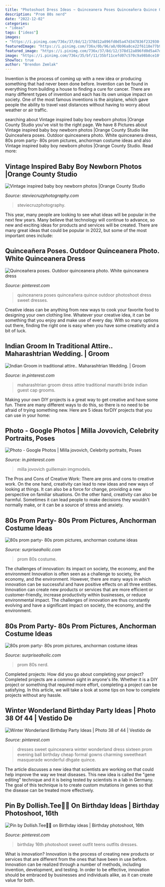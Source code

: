 ```yaml
---
title: "Photoshoot Dress Ideas ~ Quinceanera Poses Quinceañera Quince Outdoor Photoshoot Dress Sweet Dresses"
description: "Prom 80s nerd"
date: "2022-12-02"
categories:
- "ideas"
tags: ["ideas"]
images:
- "https://i.pinimg.com/736x/37/8d/12/378d12a896fd0d5a47d347836f232930--party-photography-photography-portfolio.jpg"
featuredImage: "https://i.pinimg.com/736x/0b/96/a8/0b96a8ce22f6118e77b984a5a525035e.jpg"
featured_image: "https://i.pinimg.com/736x/37/8d/12/378d12a896fd0d5a47d347836f232930--party-photography-photography-portfolio.jpg"
image: "https://i.pinimg.com/736x/35/bf/11/35bf11cefd07c570c9a98b8ce10f01ab--winter-wonderland-dress-winter-wonderland-birthday.jpg"
ShowToc: true
author: "Brendon Zemlak"
---
```



Invention is the process of coming up with a new idea or producing something that had never been done before. Invention can be found in everything from building a house to finding a cure for cancer. There are many different types of invention and each has its own unique impact on society. One of the most famous inventions is the airplane, which gave people the ability to travel vast distances without having to worry about weather or air traffic.

	

		
searching about Vintage inspired baby boy newborn photos |Orange County Studio you've visit to the right page. We have 8 Pictures about Vintage inspired baby boy newborn photos |Orange County Studio like Quinceañera poses. Outdoor quinceanera photo. White quinceanera dress, 80s prom party- 80s prom pictures, anchorman costume ideas and also Vintage inspired baby boy newborn photos |Orange County Studio. Read more:
		
    
## Vintage Inspired Baby Boy Newborn Photos |Orange County Studio

<img loading=lazy src="https://steviecruzphotography.com/wp-content/uploads/2016/12/11-9272-post/Maternity-engagement-senior-photos-by-stevie-cruz-768x512.jpg" onerror="this.onerror=null;this.src='https://tse3.mm.bing.net/th?id=OIP.ITSRGbTHX4DH0XlVH1DiiQHaE8&amp;pid=15.1';" alt="Vintage inspired baby boy newborn photos |Orange County Studio">

_Source: steviecruzphotography.com_

>steviecruzphotography. 

	

This year, many people are looking to see what ideas will be popular in the next few years. Many believe that technology will continue to advance, so new and exciting ideas for products and services will be created. There are many great ideas that could be popular in 2022, but some of the most important ones include: 

    
## Quinceañera Poses. Outdoor Quinceanera Photo. White Quinceanera Dress

<img loading=lazy src="https://i.pinimg.com/736x/37/8d/12/378d12a896fd0d5a47d347836f232930--party-photography-photography-portfolio.jpg" onerror="this.onerror=null;this.src='https://tse1.mm.bing.net/th?id=OIP.HLNwMpQ9PyrEBO9IAa4AvQHaLF&amp;pid=15.1';" alt="Quinceañera poses. Outdoor quinceanera photo. White quinceanera dress">

_Source: pinterest.com_

>quinceanera poses quinceañera quince outdoor photoshoot dress sweet dresses. 

	

Creative ideas can be anything from new ways to cook your favorite food to designing your own clothing line. Whatever your creative idea, it can be something that you enjoy and make use of every day. With so many options out there, finding the right one is easy when you have some creativity and a bit of luck.

    
## Indian Groom In Traditional Attire.. Maharashtrian Wedding. | Groom

<img loading=lazy src="https://i.pinimg.com/736x/7a/cc/43/7acc43a4c0119a3a7531908ef8312358--indian-groom-grooms.jpg" onerror="this.onerror=null;this.src='https://tse1.mm.bing.net/th?id=OIP.aWGffUk2IrTupb17wPdBgwHaLG&amp;pid=15.1';" alt="Indian Groom in traditional attire.. Maharashtrian Wedding. | Groom">

_Source: in.pinterest.com_

>maharashtrian groom dress attire traditional marathi bride indian guest cap grooms. 

	

Making your own DIY projects is a great way to get creative and have some fun. There are many different ways to do this, so there is no need to be afraid of trying something new. Here are 5 ideas forDIY projects that you can use in your home: 

    
## Photo - Google Photos | Milla Jovovich, Celebrity Portraits, Poses

<img loading=lazy src="https://i.pinimg.com/736x/0b/96/a8/0b96a8ce22f6118e77b984a5a525035e.jpg" onerror="this.onerror=null;this.src='https://tse4.mm.bing.net/th?id=OIP.yrz1eaQJn9DY3nCIeifrgwHaJ8&amp;pid=15.1';" alt="Photo - Google Photos | Milla jovovich, Celebrity portraits, Poses">

_Source: in.pinterest.com_

>milla jovovich guillemain imgmodels. 

	

The Pros and Cons of Creative Work:
There are pros and cons to creative work. On the one hand, creativity can lead to new ideas and new ways of looking at things. It can also be a force for change, providing a new perspective on familiar situations. On the other hand, creativity can also be harmful. Sometimes it can lead people to make decisions they wouldn't normally make, or it can be a source of stress and anxiety.

    
## 80s Prom Party- 80s Prom Pictures, Anchorman Costume Ideas

<img loading=lazy src="https://www.surpriseaholic.com/wp-content/uploads/2014/03/IMG_9932.jpg" onerror="this.onerror=null;this.src='https://tse4.mm.bing.net/th?id=OIP.mhov05f09M5_miw7oQI8xAHaLH&amp;pid=15.1';" alt="80s prom party- 80s prom pictures, anchorman costume ideas">

_Source: surpriseaholic.com_

>prom 80s costume. 

	

The challenges of innovation: its impact on society, the economy, and the environment
Innovation is often seen as a challenge to society, the economy, and the environment. However, there are many ways in which innovation can be successful and have positive effects on all three entities. Innovation can create new products or services that are more efficient or customer-friendly, increase productivity within businesses, or reduce environmental impact. The challenges of innovation are thus constantly evolving and have a significant impact on society, the economy, and the environment.

    
## 80s Prom Party- 80s Prom Pictures, Anchorman Costume Ideas

<img loading=lazy src="https://www.surpriseaholic.com/wp-content/uploads/2014/03/IMG_9993-640x960.jpg" onerror="this.onerror=null;this.src='https://tse3.mm.bing.net/th?id=OIP.YdSeTYQoxKrwA8q1q9WcCwHaLH&amp;pid=15.1';" alt="80s prom party- 80s prom pictures, anchorman costume ideas">

_Source: surpriseaholic.com_

>prom 80s nerd. 

	

Completed projects: How did you go about completing your project?
Completed projects are a common sight in anyone's life. Whether it is a DIY project or something that required more effort, completing a project can be satisfying. In this article, we will take a look at some tips on how to complete projects without any hassle.

    
## Winter Wonderland Birthday Party Ideas | Photo 38 Of 44 | Vestido De

<img loading=lazy src="https://i.pinimg.com/736x/35/bf/11/35bf11cefd07c570c9a98b8ce10f01ab--winter-wonderland-dress-winter-wonderland-birthday.jpg" onerror="this.onerror=null;this.src='https://tse3.mm.bing.net/th?id=OIP.NImjNCNOe94Fxo_bCbbLbAHaLG&amp;pid=15.1';" alt="Winter Wonderland Birthday Party Ideas | Photo 38 of 44 | Vestido de">

_Source: pinterest.com_

>dresses sweet quinceanera winter wonderland dress sixteen prom evening ball birthday cheap formal gowns charming sweetheart masquerade wonderful dhgate quince. 

	

The article discusses a new idea that scientists are working on that could help improve the way we treat diseases. This new idea is called the "gene editing" technique and it is being tested by scientists in a lab in Germany. The goal of this technique is to create custom mutations in genes so that the disease can be treated more effectively.

    
## Pin By Dollish.Tee🦋🌺 On Birthday Ideas | Birthday Photoshoot, 16th

<img loading=lazy src="https://i.pinimg.com/736x/e7/9f/d4/e79fd4ffcc9bfa2257e342e3ec45cb12.jpg" onerror="this.onerror=null;this.src='https://tse1.mm.bing.net/th?id=OIP.9GFX5hVNFp97lANxU5JoMwHaLc&amp;pid=15.1';" alt="Pin by Dollish.Tee🦋🌺 on Birthday ideas | Birthday photoshoot, 16th">

_Source: pinterest.com_

>birthday 16th photoshoot sweet outfit teens outfits dresses. 

	

What is innovation?
Innovation is the process of creating new products or services that are different from the ones that have been in use before. Innovation can be realized through a number of methods, including invention, development, and testing. In order to be effective, innovation should be embraced by businesses and individuals alike, as it can create value for both.

